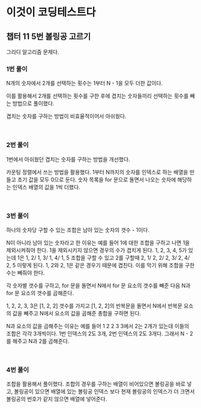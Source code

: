 # 이것이 코딩테스트다

## 챕터 11 5번 볼링공 고르기

그리디 알고리즘 문제다.

### 1번 풀이

N개의 숫자에서 2개를 선택하는 횟수는 1부터 N - 1을 모두 더한 값이다.

이를 활용해서 2개를 선택하는 횟수를 구한 후에 겹치는 숫자들끼리 선택하는 횟수를 빼는 방법으로 풀이했다.

겹치는 숫자를 구하는 방법이 비효율적이어서 아쉬웠다.

<br>

### 2번 풀이

1번에서 아쉬웠던 겹치는 숫자를 구하는 방법을 개선했다.

카운팅 정렬에서 쓰는 방법을 활용했다. 1부터 N까지의 숫자를 인덱스로 하는 배열을 만들고 초기 값을 모두 0으로 둔다. 숫자 목록을 for 문으로 돌면서 나오는 숫자에 해당하는 인덱스 배열의 값을 1씩 더했다.

<br>

### 3번 풀이

하나의 숫자당 구할 수 있는 조합은 남아 있는 숫자의 갯수 - 1이다.

N이 아니라 남아 있는 숫자라고 한 이유는 예를 들어 1에 대한 조합을 구하고 나면 1을 제외시켜줘야 한다. 1을 제외시키지 않으면 경우의 수가 겹치게 된다. 1, 2, 3, 4, 5가 있는데 1은 1, 2/ 1, 3/ 1, 4/ 1, 5 조합을 구할 수 있고 2를 구할때 2, 1/ 2, 2/ 2, 3/ 2, 4/ 2, 5 이렇게 된다. 1, 2와 2, 1은 같은 경우기 때문에 겹친다. 이를 막기 위해 조합을 구한 수는 빼줘야 한다.

각 숫자별 갯수를 구하고, for 문을 돌면서 N에서 for 문 요소의 갯수를 빼준 다음 N과 for 문 요소의 갯수를 곱해준다.

1, 2, 2, 3, 3은 [1, 2, 2] 갯수를 가지고 [1, 2, 2]의 반복문을 돌면서 N에서 반복문 요소의 값을 빼주고 N에서 요소의 값을 곱해준 총합을 구하면 된다.

N과 요소의 값을 곱해주는 이유는 예를 들어 1 2 2 3 3에서 2는 2개가 있는데 이들의 조합은 각각 3개씩이다. 1번 인덱스의 2도 3개, 2번 인덱스의 2도 3개다. 그래서 N - 2를 해주고 N과 2를 곱해준다.

<br>

### 4번 풀이

조합을 활용해서 풀이했다. 조합의 경우를 구하는 배열이 비어있으면 볼링공을 바로 넣고, 볼링공이 있으면 배열에 있는 볼링공 인덱스 보다 현재 볼링공의 인덱스가 더 크면서 볼링공의 번호가 같지 않으면 배열에 넣어준다.

